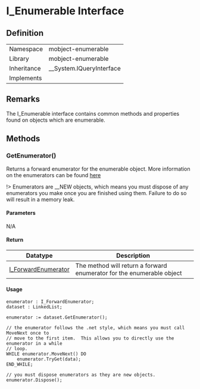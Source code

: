# I_Enumerable Interface

## Definition

|             |                            |
| ----------- | -------------------------- |
| Namespace   | mobject-enumerable         |
| Library     | mobject-enumerable         |
| Inheritance | \_\_System.IQueryInterface |
| Implements  |                            |

## Remarks

The I_Enumerable interface contains common methods and properties found on objects which are enumerable.

## Methods

### GetEnumerator()

Returns a forward enumerator for the enumerable object. More information on the enumerators can be found [here](I_ForwardEnumerator.md)

!> Enumerators are \_\_NEW objects, which means you must dispose of any enumerators you make once you are finished using them. Failure to do so will result in a memory leak.

#### Parameters

N/A

#### Return

| Datatype                                      | Description                                                           |
| --------------------------------------------- | --------------------------------------------------------------------- |
| [I_ForwardEnumerator](I_ForwardEnumerator.md) | The method will return a forward enumerator for the enumerable object |

#### Usage

```declaration
enumerator : I_ForwardEnumerator;
dataset : LinkedList;
```

```body
enumerator := dataset.GetEnumerator();

// the enumerator follows the .net style, which means you must call MoveNext once to
// move to the first item.  This allows you to directly use the enumerator in a while
// loop.
WHILE enumerator.MoveNext() DO
	enumerator.TryGet(data);
END_WHILE;

// you must dispose enumerators as they are new objects.
enumerator.Dispose();
```

